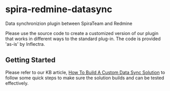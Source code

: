 # spira-redmine-datasync
Data synchronizion plugin between SpiraTeam and Redmine

Please use the source code to create a customized version of our plugin that works in different ways to the standard plug-in.
The code is provided 'as-is' by Inflectra.

## Getting Started
Please refer to our KB article, [How To Build A Custom Data Sync Solution](https://www.inflectra.com/Support/KnowledgeBase/KB403.aspx) to follow some quick steps to make sure the solution builds and can be tested effectively.
